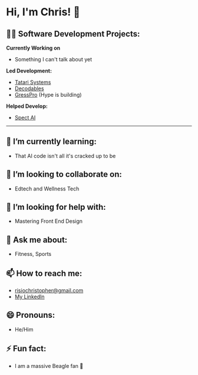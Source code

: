 # Hi, I'm Chris! 👋  

## 👨‍💻 Software Development Projects:

**Currently Working on**
- Something I can't talk about yet 
  
**Led Development:**  
- [Tatari Systems](https://tatari.systems)
- [Decodables](https://decodables.xyz/)
- [GressPro](https://www.linkedin.com/company/gresspro/about) (Hype is building)
  
**Helped Develop:**  
- [Spect AI](https://getspect.ai/)  

---

## 🌱 I’m currently learning:
- That AI code isn't all it's cracked up to be

## 👯 I’m looking to collaborate on:
- Edtech and Wellness Tech

## 🤔 I’m looking for help with:
- Mastering Front End Design

## 💬 Ask me about:
- Fitness, Sports

## 📫 How to reach me:
- risiochristopher@gmail.com
- [My LinkedIn](https://www.linkedin.com/in/chrisrisio/)

## 😄 Pronouns:
- He/Him

## ⚡ Fun fact:
- I am a massive Beagle fan 🐶
